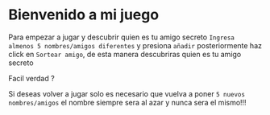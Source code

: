 <h1>Bienvenido a mi juego</h1>

Para empezar a jugar y descubrir quien es tu amigo secreto
```Ingresa almenos 5 nombres/amigos diferentes``` y presiona ```añadir```
posteriormente haz click en ```Sortear amigo```, de esta manera descubriras
quien es tu amigo secreto

Facil verdad ?

Si deseas volver a jugar solo es necesario que vuelva a poner ```5 nuevos nombres/amigos```
el nombre siempre sera al azar y nunca sera el mismo!!!
